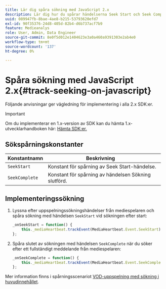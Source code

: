 ```yaml
---
title: Lär dig spåra sökning med JavaScript 2.x
description: Lär dig hur du spårar händelserna Seek Start och Seek Complete med Media SDK i webbläsarappar (JS 2.x).
uuid: 089947fb-8bae-4ae8-b215-53793620efd7
exl-id: 90f35376-24d8-405d-82b4-d6b737acf7b9
feature: Medieanalys
role: User, Admin, Data Engineer
source-git-commit: 8e0f5d012e1404623e3a0a460a9391303e2ab4e0
workflow-type: tm+mt
source-wordcount: '137'
ht-degree: 0%

---
```


# Spåra sökning med JavaScript 2.x{#track-seeking-on-javascript}

Följande anvisningar ger vägledning för implementering i alla 2.x SDK:er.

>[!IMPORTANT]
>
>Om du implementerar en 1.x-version av SDK kan du hämta 1.x-utvecklarhandboken här: [Hämta SDK:er.](/help/sdk-implement/download-sdks.md)

## Sökspårningskonstanter

| Konstantnamn | Beskrivning     |
|---|---|
| `SeekStart` | Konstant för spårning av Seek Start-händelse. |
| `SeekComplete` | Konstant för spårning av händelsen Sökning slutförd. |

## Implementeringssökning

1. Lyssna efter uppspelningssökningshändelser från mediespelaren och spåra sökning med händelsen `SeekStart` vid sökningen efter start:

   ```js
   _onSeekStart = function() {
       this._mediaHeartbeat.trackEvent(MediaHeartbeat.Event.SeekStart);
   };
   ```

1. Spåra slutet av sökningen med händelsen `SeekComplete` när du söker efter ett fullständigt meddelande från mediespelaren:

   ```js
   _onSeekComplete = function() {
       this._mediaHeartbeat.trackEvent(MediaHeartbeat.Event.SeekComplete);
   };
   ```

Mer information finns i spårningsscenariot [VOD-uppspelning med sökning i huvudinnehållet](/help/sdk-implement/tracking-scenarios/vod-seeking.md).
